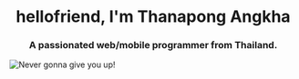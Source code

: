 <h1 align="center">hellofriend, I'm Thanapong Angkha</h1>
<h3 align="center">A passionated web/mobile programmer from Thailand.</h3>

![Never gonna give you up!](https://c.tenor.com/CHc0B6gKHqUAAAAi/deadserver.gif)
